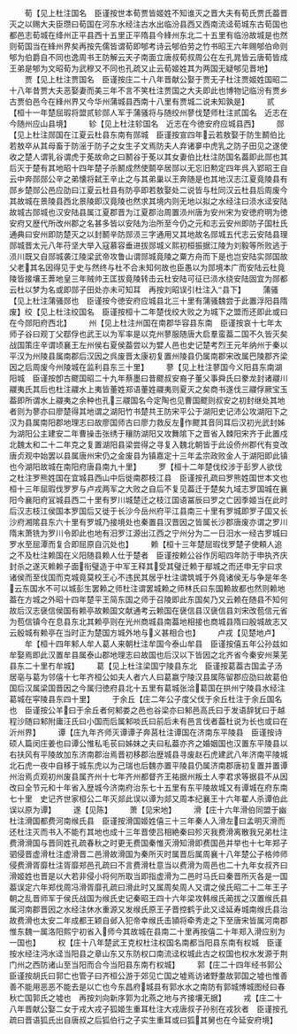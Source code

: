 <!-- { "loadSidebar": true } -->
　　荀【见上杜注国名　臣谨按世本荀贾皆姬姓不知谁灭之晋大夫有荀氏贾氏葢晋灭之以赐大夫臣瓒曰荀国在河东水经注古水出临汾县西又西南流迳荀城东古荀国也都邑志荀城在绛州正平县西十五里正平隋县今綘州东北二十五里有临汾故城是也然则荀国当在綘州界矣再按先儒皆谓荀即郇考诗云郇伯劳之竹书昭王六年赐郇伯命则郇为伯爵自不同也逸周书王防解云天子南面立唐叔荀叔周公在左孔晁皆云唐荀皆成王弟是郇为文昭荀为武穆又不同也孔疏又止云荀姬姓其为两国无疑郇见晋地】
　　贾【见上杜注贾国名　臣谨按庄二十八年晋献公娶于贾无子杜注贾姬姓国昭二十八年昔贾大夫恶娶妻而美三年不言不笑杜注贾国之大夫即此也博物记临汾有贾乡古贾伯邑今在綘州界又今华州蒲城县西南十八里有贾城二说未知孰是】
　　贰【桓十一年楚屈瑕将盟贰轸郧人军于蒲骚将与随绞州蓼伐楚师杜注贰国名　近志在今随州应山县境】
　　轸【见上杜注轸国名　近志在今徳安府应城县西】
　　郧【见上杜注郧国在江夏云杜县东南有郧城　臣谨按宣四年云若敖娶于防生鬭伯比若敖卒从其母畜于防滛于防子之女生子文焉防夫人弃诸夣中虎乳之防子田见之遂使收之楚人谓乳谷谓虎于莬故命之曰鬭谷于莬以其女妻伯比杜注防国名葢即此郧也其后灭于楚有其地昭十四年楚子杀鬭成然使鬬卒居郧以无忘旧勲定四年呉入郢昭王自云中奔郧郧公辛之弟懐将弑王辛止之与其弟巢以王奔随是也其地汉志江夏竟陵县有郧乡楚郧公邑应劭曰江夏云杜县有防亭即若敖娶处二说皆与杜同汉云杜县后周废今其故城在景陵县西北景陵即汉竟陵也然求其境内则无地以拟之水经注曰涢水迳安陆故城古郧城也汉安陆县属江夏郡晋为江夏郡治周置涢州唐为安州宋为安徳府明为徳安府又歴代所改州郡之名甚多皆以安陆为治所至今仍之元和志云安州即防子国杜氏通典曰安州即防楚灭之以封鬭辛防郧涢三字通用又其地故名郧城五代志云安陆县理郧城晋太元八年苻坚大举入寇慕容垂进拔郧城义熙初桓振据江陵为刘毅等所败逃于涢川既又自郧城袭江陵梁武帝攻鲁山谓郧城竟陵之粟方舟而下是也岂安陆实郧国故父老其名因得见于史与然终与杜不合未知何故也臣愚以为郧境本广而安陆云杜竟陵皆接壤王莾地皇三年贼帅王匡拔竟陵转击云杜安陆可征已涢水绕安陆固宜为郧都云杜以梦为名或即郧子田处亦未可知耳　再按刘昭误引杜注入县下】
　　蒲骚【见上杜注蒲骚郧也　臣谨按今徳安府应城县北三十里有蒲骚魏尝于此置浮阳县隋废】绞【见上杜注绞国名　臣谨按桓十二年楚伐绞大败之为城下之盟而还即此或曰在今郧阳府西北】
　　州【见上杜注州国在南郡华容县东南　臣谨按哀十七年太师子谷曰观丁父鄀俘也武王以为军率是以克州蓼服随唐大启羣蛮葢二国不久皆灭矣战国策庄辛谓顷襄王左州侯右夏侯葢尝以为嬖人邑也史记楚考烈王元年纳州于秦以平汉为州陵县属南郡后汉因之呉废晋太康初复置州陵县仍属南郡宋改属巴陵郡齐梁因之后周废今州陵城在监利县东三十里】
　　蓼【见上杜注蓼国今义阳县东南湖阳城　臣谨按卽古飂国昭二十九年蔡墨曰昔飂叔安裔子董父事舜氏曰豢龙封诸鬷川鬷夷氏其后也杜注鬷水上夷皆董姓郑语董姓鬷夷则夏灭之矣商书遂伐三鬷俘厥宝玉葢即所谓水上鬷夷之余种也孔三鬷国名今定陶也见曹国飂则叔安之初封继处其地者则为蓼亦曰廖楚得其地谓之湖阳竹书楚共王防宋平公于湖阳史记沛公攻湖阳下之汉为县属南阳郡地理志曰故廖国师古曰廖力救反左作飂其音同耳后汉初光武封姊为湖阳公主建安二年曹操击张绣于穰防湖阳又攻舞隂下之晋省入棘阳宋齐于此置戍北魏太和二十二年克之复置湖阳县梁尝得之寻复入魏北朝皆于此设侨州郡代有变改唐贞观中始罢以县属唐州宋仍之金废县为镇嘉定十三年孟宗政败金人于湖阳即此镇也今湖阳故城在南阳府唐县南九十里】
　　罗【桓十二年楚伐绞涉于彭罗人欲伐之杜注罗熊姓国在宜城县西山中后徙南郡枝江县　臣谨按孔疏曰罗熊姓国世本文也桓十三年屈瑕伐罗罗与卢戎两军之大败之自后不复见葢迁于楚矣九域志罗国城在襄阳今襄阳府冝城县西二十里有罗川城楚迁之枝江国语冨辰曰罗之亡因季姬当在此时后汉志枝江侯国本罗国后又徙于长沙今岳州府平江县南三十里有罗城即罗子国又长沙府湘隂县东六十里有罗城乃接境处也秦置县汉晋因之皆属长沙郡唐废亦谓之罗川隋末萧铣为罗川令即此也地有汨罗江源出江西之宁州分为二一日汨水一经古罗城曰罗水至屈潭而复合即屈原自沉处也】
　　赖【桓十三年楚屈瑕伐罗楚子使頼人追之不及杜注赖国在义阳随县赖人仕于楚者　臣谨按赖公谷作厉昭四年防于申执齐庆封杀之遂灭赖赖子面衔璧造于中军王释其受其璧迁赖于鄢城之而还申无宇曰求诸侯而至伐国而克城竟莫校王心不违民其居乎杜注谓筑城于外竟诸侯无与争是年冬云东国水不可以城彭生罢赖之师杜注谓罢城赖之师林氏曰东国赖故都也然则赖地葢在方城之外昭十四年楚平王简东国之师于召陵即此东国矣乃又云赖在随县不知何故后汉志襃信侯国有赖亭故赖国文献通考云赖国在襃信县汉襃信县刘宋改苞信元省为苞信镇今在息县东北其赖亭则在光州商城县南葢地相接也商城县隋曰殷城故志又云殷城有赖亭在当时正为楚国方城外地与义甚相合也】
　　卢戎【见楚地卢】
　　牟【桓十四年邾人牟人葛人来朝杜注牟国今泰山牟县　臣谨按僖五年公孙兹如牟娶焉即此汉置牟县属泰山郡地理志曰故国也后汉以下皆因之北齐省今秦安州莱芜县东二十里冇牟城】
　　葛【见上杜注梁国宁陵县东北　臣谨按葛葢古国孟子汤居亳与葛为邻僖十七年齐桓公如夫人者六人曰葛嬴宁陵汉县属陈留郡应劭曰故葛伯国后汉属梁国晋因之今属归徳府县北十五里有葛城张洽葛国在拱州宁陵县水经注葛城在寜陵县东四十里】
　　于余丘【庄二年公子度父伐于余丘杜注于余丘国名也　臣谨按公羊曰于余丘者何邾娄之邑也谷梁亦曰邾邑高氏曰于发语辞犹曰于越程沙随曰邾附庸汪氏曰小国而后属邾啖氏曰前后未有邑言伐者葢杜说为长也或曰在沂州界】
　　谭【庄九年齐师灭谭谭子奔莒杜注谭国在济南东平陵县　臣谨按诗硕人篇闵庄姜也曰谭公惟私毛苌曰姊妺之夫曰私葢亦齐之婚姻国也汉置东平陵县以右扶风有平陵故加东济南郡治焉晋初移郡治歴城县寻废赵石虎建武八年济南平陵城北石虎一夜中自移于城东虎以为己瑞也后魏亦置平陵县仍属济南郡唐初复置并置谭州治焉贞观初州废县属齐州十七年齐州都督齐王祐据州叛土人李君求等据县不从因改曰全节元和十年省入歴城今济南府治东七十五里有东平陵故城又有谭城在府东南七十里　史记齐世家桓公二年灭郯此误以谭为郯又周本纪襄王十六年翟人杀谭伯此误以原为谭】
　　遂【见陈】
　　萧【见宋地】
　　滑【庄十六年滑伯同盟于幽杜注滑国都费河南缑氏县　臣谨按滑国姬姓僖三十三年秦人入滑左曰孟明灭滑而还杜注灭而书入不能冇其地也成十三年晋使吕相絶秦曰殄灭我费滑离散我兄弟杜注费滑滑国与晋同姓孔疏春秋之时更无费国秦惟灭滑知滑即费国邑并举也十七年郑子驷侵晋虚滑杜注虚滑晋二邑滑故滑国为秦所灭时属晋后属周襄十八年楚公子格帅师侵费滑胥靡杜注胥靡郑邑孔疏曰不言费滑杜意当以费滑为周邑也二十九年女叔齐曰滑姬姓也晋是以大若非侵小将何所取当即指虚滑为二邑时马氏曰秦晋所灭各是一国葢误定六年郑伐周冯滑胥靡孔疏曰滑此时又属周矣周人又谓之侯氏昭二十二年王子朝之乱晋师军于侯氏战国为缑氏史记秦昭王四十六年梁攻韩缑氏蔺拔之汉置缑氏县属河南郡晋因之水经注休水重源又发缑氏原王子晋控鹤于此又迳延寿城南缑氏县治故费滑也太安二年成都王颖自邺入犯帝幸缑氏击頴将牵秀走之下至唐宋皆属河南郡惟东魏一属洛阳熙宁初省入师今其故城在县南二十里再按僖二十年郑入滑应别为一国也】
　　权【庄十八年楚武王克权杜注权国名南都当阳县东南有权城　臣谨按水经注沔水迳当阳县之章山东又东防权口南流迳权城此古之权国也权水发源于荆门州之西防诸山至当阳而合今当阳县东南冇权城】
　　郭【庄二十四年经书郭公　臣谨按胡氏曰郭亡也管子曰齐桓公游于郊见亡国之墟焉访诸野耋故郭国之墟也惟善善不能用恶恶不能去是以亡也今东昌府城县有郭水水之南防有郭城博城图经曰春秋亡国郭氏之墟也　再按刘向新序郭为北燕之地与齐接壤无据】
　　戎【庄二十八年晋献公娶二女于戎大戎子狐姬生重耳杜注大戎唐叔子孙别在戎狄者　臣谨按孔疏曰晋语狐氏出自唐叔之后狐伯行之子实生重耳或曰狐其舅也在今延安府境】
